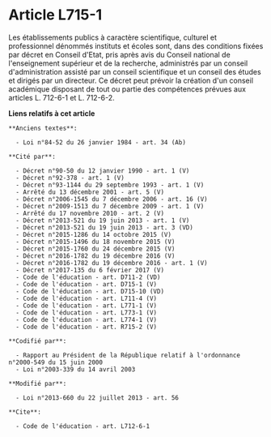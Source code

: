 # Article L715-1

Les établissements publics à caractère scientifique, culturel et professionnel dénommés instituts et écoles sont, dans des
conditions fixées par décret en Conseil d'Etat, pris après avis du Conseil national de l'enseignement supérieur et de la
recherche, administrés par un conseil d'administration assisté par un conseil scientifique et un conseil des études et
dirigés par un directeur. Ce décret peut prévoir la création d'un conseil académique disposant de tout ou partie des
compétences prévues aux articles L. 712-6-1 et L. 712-6-2.

**Liens relatifs à cet article**

	**Anciens textes**:

	  - Loi n°84-52 du 26 janvier 1984 - art. 34 (Ab)

	**Cité par**:

	  - Décret n°90-50 du 12 janvier 1990 - art. 1 (V)
	  - Décret n°92-378 - art. 1 (V)
	  - Décret n°93-1144 du 29 septembre 1993 - art. 1 (V)
	  - Arrêté du 13 décembre 2001 - art. 5 (V)
	  - Décret n°2006-1545 du 7 décembre 2006 - art. 16 (V)
	  - Décret n°2009-1513 du 7 décembre 2009 - art. 1 (V)
	  - Arrêté du 17 novembre 2010 - art. 2 (V)
	  - Décret n°2013-521 du 19 juin 2013 - art. 1 (V)
	  - Décret n°2013-521 du 19 juin 2013 - art. 3 (VD)
	  - Décret n°2015-1286 du 14 octobre 2015 (V)
	  - Décret n°2015-1496 du 18 novembre 2015 (V)
	  - Décret n°2015-1760 du 24 décembre 2015 (V)
	  - Décret n°2016-1782 du 19 décembre 2016 (V)
	  - Décret n°2016-1782 du 19 décembre 2016 - art. 1 (V)
	  - Décret n°2017-135 du 6 février 2017 (V)
	  - Code de l'éducation - art. D711-2 (VD)
	  - Code de l'éducation - art. D715-1 (V)
	  - Code de l'éducation - art. D715-10 (VD)
	  - Code de l'éducation - art. L711-4 (V)
	  - Code de l'éducation - art. L771-1 (V)
	  - Code de l'éducation - art. L773-1 (V)
	  - Code de l'éducation - art. L774-1 (V)
	  - Code de l'éducation - art. R715-2 (V)

	**Codifié par**:

	  - Rapport au Président de la République relatif à l'ordonnance n°2000-549 du 15 juin 2000
	  - Loi n°2003-339 du 14 avril 2003

	**Modifié par**:

	  - Loi n°2013-660 du 22 juillet 2013 - art. 56

	**Cite**:

	  - Code de l'éducation - art. L712-6-1

